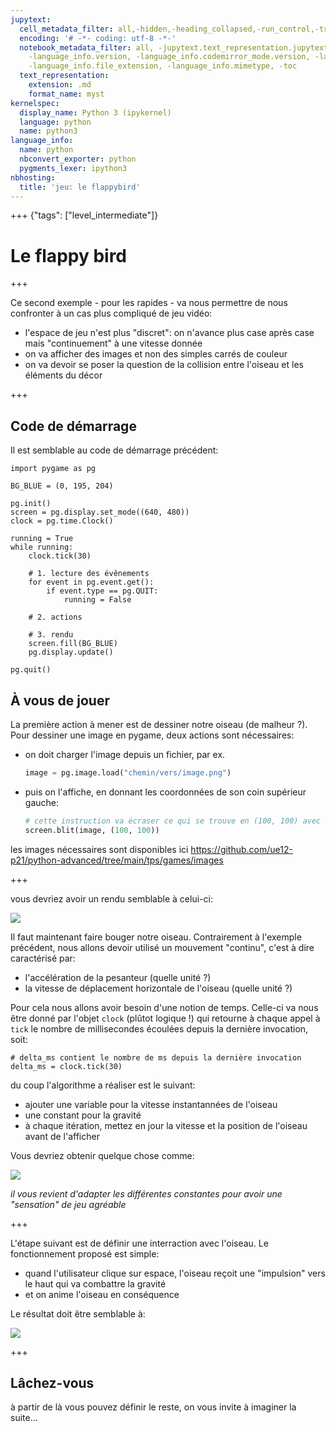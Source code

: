 ```yaml
---
jupytext:
  cell_metadata_filter: all,-hidden,-heading_collapsed,-run_control,-trusted
  encoding: '# -*- coding: utf-8 -*-'
  notebook_metadata_filter: all, -jupytext.text_representation.jupytext_version, -jupytext.text_representation.format_version,
    -language_info.version, -language_info.codemirror_mode.version, -language_info.codemirror_mode,
    -language_info.file_extension, -language_info.mimetype, -toc
  text_representation:
    extension: .md
    format_name: myst
kernelspec:
  display_name: Python 3 (ipykernel)
  language: python
  name: python3
language_info:
  name: python
  nbconvert_exporter: python
  pygments_lexer: ipython3
nbhosting:
  title: 'jeu: le flappybird'
---
```


+++ {"tags": ["level_intermediate"]}

# Le flappy bird

+++

Ce second exemple - pour les rapides - va nous permettre de nous confronter à un cas plus compliqué de jeu vidéo:
- l'espace de jeu n'est plus "discret": on n'avance plus case après case mais "continuement" à une vitesse donnée
- on va afficher des images et non des simples carrés de couleur
- on va devoir se poser la question de la collision entre l'oiseau et les éléments du décor

+++

## Code de démarrage

Il est semblable au code de démarrage précédent:

```{code-cell} ipython3
import pygame as pg

BG_BLUE = (0, 195, 204)

pg.init()
screen = pg.display.set_mode((640, 480))
clock = pg.time.Clock()

running = True
while running:
    clock.tick(30)

    # 1. lecture des évênements
    for event in pg.event.get():
        if event.type == pg.QUIT:
            running = False

    # 2. actions

    # 3. rendu
    screen.fill(BG_BLUE)
    pg.display.update()

pg.quit()
```

## À vous de jouer

La première action à mener est de dessiner notre oiseau (de malheur ?).
Pour dessiner une image en pygame, deux actions sont nécessaires:

- on doit charger l'image depuis un fichier, par ex.
  ```python
  image = pg.image.load("chemin/vers/image.png")
  ```
- puis on l'affiche, en donnant les coordonnées de son coin supérieur gauche:
  ```python
  # cette instruction va écraser ce qui se trouve en (100, 100) avec l'image
  screen.blit(image, (100, 100))
  ```

les images nécessaires sont disponibles ici
https://github.com/ue12-p21/python-advanced/tree/main/tps/games/images

+++

vous devriez avoir un rendu semblable à celui-ci:

![](media/oiseau.png)

Il faut maintenant faire bouger notre oiseau.
Contrairement à l'exemple précédent, nous allons devoir utilisé un mouvement "continu", c'est à dire caractérisé par:
- l'accélération de la pesanteur (quelle unité ?)
- la vitesse de déplacement horizontale de l'oiseau (quelle unité ?)

Pour cela nous allons avoir besoin d'une notion de temps. Celle-ci va nous être donné par l'objet `clock` (plûtot logique !) qui retourne à chaque appel à `tick` le nombre de millisecondes écoulées depuis la dernière invocation, soit:

```{code-cell} ipython3
# delta_ms contient le nombre de ms depuis la dernière invocation
delta_ms = clock.tick(30)
```

du coup l'algorithme a réaliser est le suivant:
- ajouter une variable pour la vitesse instantannées de l'oiseau
- une constant pour la gravité
- à chaque itération, mettez en jour la vitesse et la position de l'oiseau avant de l'afficher

Vous devriez obtenir quelque chose comme:

![](media/tombe.gif)

_il vous revient d'adapter les différentes constantes pour avoir une "sensation" de jeu agréable_

+++

L'étape suivant est de définir une interraction avec l'oiseau. Le fonctionnement proposé est simple:
- quand l'utilisateur clique sur espace, l'oiseau reçoit une "impulsion" vers le haut qui va combattre la gravité
- et on anime l'oiseau en conséquence

Le résultat doit être semblable à:

![](media/hophop.gif)

+++

## Lâchez-vous

à partir de là vous pouvez définir le reste, on vous invite à imaginer la suite...
